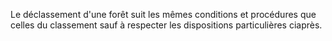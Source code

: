 Le déclassement d'une forêt suit les mêmes conditions
et procédures que celles du classement sauf à respecter les dispositions
particulières ciaprès.